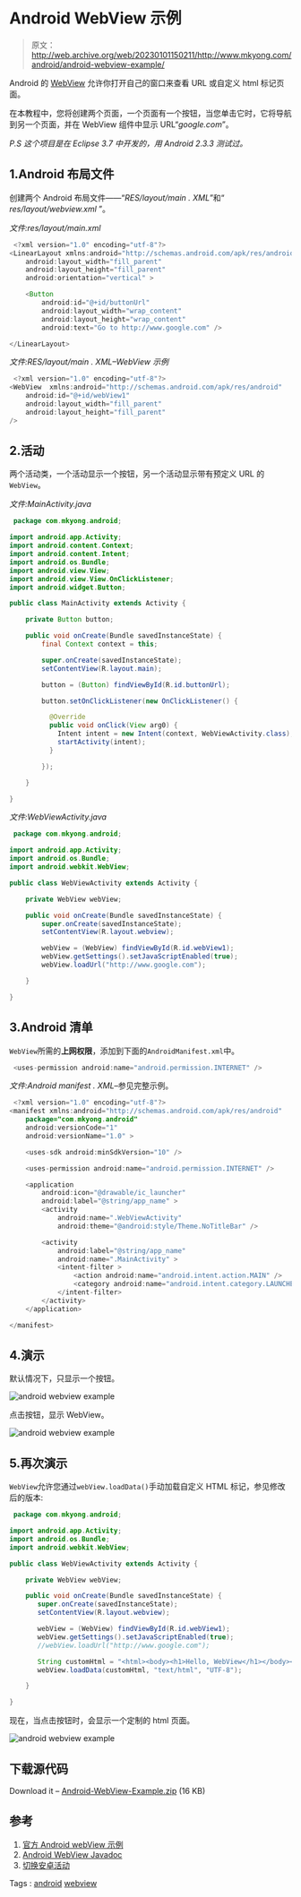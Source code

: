 # Android WebView 示例

> 原文：<http://web.archive.org/web/20230101150211/http://www.mkyong.com/android/android-webview-example/>

Android 的 [WebView](http://web.archive.org/web/20210507040152/https://developer.android.com/reference/android/webkit/WebView.html) 允许你打开自己的窗口来查看 URL 或自定义 html 标记页面。

在本教程中，您将创建两个页面，一个页面有一个按钮，当您单击它时，它将导航到另一个页面，并在 WebView 组件中显示 URL“*google.com*”。

*P.S 这个项目是在 Eclipse 3.7 中开发的，用 Android 2.3.3 测试过。*

## 1.Android 布局文件

创建两个 Android 布局文件——“*RES/layout/main . XML*”和“ *res/layout/webview.xml* ”。

*文件:res/layout/main.xml*

```java
 <?xml version="1.0" encoding="utf-8"?>
<LinearLayout xmlns:android="http://schemas.android.com/apk/res/android"
    android:layout_width="fill_parent"
    android:layout_height="fill_parent"
    android:orientation="vertical" >

    <Button
        android:id="@+id/buttonUrl"
        android:layout_width="wrap_content"
        android:layout_height="wrap_content"
        android:text="Go to http://www.google.com" />

</LinearLayout> 
```

*文件:RES/layout/main . XML–WebView 示例*

```java
 <?xml version="1.0" encoding="utf-8"?>
<WebView  xmlns:android="http://schemas.android.com/apk/res/android"
    android:id="@+id/webView1"
    android:layout_width="fill_parent"
    android:layout_height="fill_parent"
/> 
```

## 2.活动

两个活动类，一个活动显示一个按钮，另一个活动显示带有预定义 URL 的`WebView`。

*文件:MainActivity.java*

```java
 package com.mkyong.android;

import android.app.Activity;
import android.content.Context;
import android.content.Intent;
import android.os.Bundle;
import android.view.View;
import android.view.View.OnClickListener;
import android.widget.Button;

public class MainActivity extends Activity {

	private Button button;

	public void onCreate(Bundle savedInstanceState) {
		final Context context = this;

		super.onCreate(savedInstanceState);
		setContentView(R.layout.main);

		button = (Button) findViewById(R.id.buttonUrl);

		button.setOnClickListener(new OnClickListener() {

		  @Override
		  public void onClick(View arg0) {
		    Intent intent = new Intent(context, WebViewActivity.class);
		    startActivity(intent);
		  }

		});

	}

} 
```

*文件:WebViewActivity.java*

```java
 package com.mkyong.android;

import android.app.Activity;
import android.os.Bundle;
import android.webkit.WebView;

public class WebViewActivity extends Activity {

	private WebView webView;

	public void onCreate(Bundle savedInstanceState) {
		super.onCreate(savedInstanceState);
		setContentView(R.layout.webview);

		webView = (WebView) findViewById(R.id.webView1);
		webView.getSettings().setJavaScriptEnabled(true);
		webView.loadUrl("http://www.google.com");

	}

} 
```

## 3.Android 清单

`WebView`所需的**上网权限**，添加到下面的`AndroidManifest.xml`中。

```java
 <uses-permission android:name="android.permission.INTERNET" /> 
```

*文件:Android manifest . XML*–参见完整示例。

```java
 <?xml version="1.0" encoding="utf-8"?>
<manifest xmlns:android="http://schemas.android.com/apk/res/android"
    package="com.mkyong.android"
    android:versionCode="1"
    android:versionName="1.0" >

    <uses-sdk android:minSdkVersion="10" />

    <uses-permission android:name="android.permission.INTERNET" />

    <application
        android:icon="@drawable/ic_launcher"
        android:label="@string/app_name" >
        <activity
            android:name=".WebViewActivity"
            android:theme="@android:style/Theme.NoTitleBar" />

        <activity
            android:label="@string/app_name"
            android:name=".MainActivity" >
            <intent-filter >
                <action android:name="android.intent.action.MAIN" />
                <category android:name="android.intent.category.LAUNCHER" />
            </intent-filter>
        </activity>
    </application>

</manifest> 
```

## 4.演示

默认情况下，只显示一个按钮。

![android webview example](img/9ec3a442ce3709f846f931bca755301c.png "android-webview-example")

点击按钮，显示 WebView。

![android webview example](img/aeff49bd62f87f3ec902dff47218ce44.png "android-webview-example-result")

## 5.再次演示

`WebView`允许您通过`webView.loadData()`手动加载自定义 HTML 标记，参见修改后的版本:

```java
 package com.mkyong.android;

import android.app.Activity;
import android.os.Bundle;
import android.webkit.WebView;

public class WebViewActivity extends Activity {

	private WebView webView;

	public void onCreate(Bundle savedInstanceState) {
	   super.onCreate(savedInstanceState);
	   setContentView(R.layout.webview);

	   webView = (WebView) findViewById(R.id.webView1);
	   webView.getSettings().setJavaScriptEnabled(true);
	   //webView.loadUrl("http://www.google.com");

	   String customHtml = "<html><body><h1>Hello, WebView</h1></body></html>";
	   webView.loadData(customHtml, "text/html", "UTF-8");

	}

} 
```

现在，当点击按钮时，会显示一个定制的 html 页面。

![android webview example](img/14cdf0b4891012b4acd2d47796f1b616.png "android-webview-example-result-2")

## 下载源代码

Download it – [Android-WebView-Example.zip](http://web.archive.org/web/20210507040152/http://www.mkyong.com/wp-content/uploads/2012/02/Android-WebView-Example.zip) (16 KB)

## 参考

1.  [官方 Android webView 示例](http://web.archive.org/web/20210507040152/https://developer.android.com/resources/tutorials/views/hello-webview.html)
2.  [Android WebView Javadoc](http://web.archive.org/web/20210507040152/https://developer.android.com/reference/android/webkit/WebView.html)
3.  [切换安卓活动](http://web.archive.org/web/20210507040152/http://www.mkyong.com/android/android-activity-from-one-screen-to-another-screen/)

Tags : [android](http://web.archive.org/web/20210507040152/https://mkyong.com/tag/android/) [webview](http://web.archive.org/web/20210507040152/https://mkyong.com/tag/webview/)<input type="hidden" id="mkyong-current-postId" value="10579">